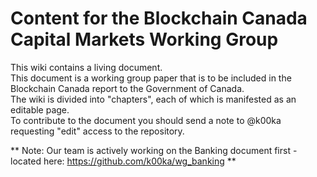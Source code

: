 # Content for the Blockchain Canada Capital Markets Working Group

This wiki contains a living document.  
This document is a working group paper that is to be included in the Blockchain Canada report to the Government of Canada.  
The wiki is divided into "chapters", each of which is manifested as an editable page.  
To contribute to the document you should send a note to @k00ka requesting "edit" access to the repository. 

** Note: Our team is actively working on the Banking document first - located here: https://github.com/k00ka/wg_banking **
